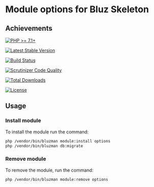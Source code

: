 # Module options for Bluz Skeleton
## Achievements

[![PHP >= 7.1+](https://img.shields.io/packagist/php-v/bluzphp/module-options.svg?style=flat)](https://php.net/)

[![Latest Stable Version](https://img.shields.io/packagist/v/bluzphp/module-options.svg?label=version&style=flat)](https://packagist.org/packages/bluzphp/module-options)

[![Build Status](https://img.shields.io/travis/bluzphp/module-options/master.svg?style=flat)](https://travis-ci.org/bluzphp/module-options)

[![Scrutinizer Code Quality](https://img.shields.io/scrutinizer/g/bluzphp/module-options.svg?style=flat)](https://scrutinizer-ci.com/g/bluzphp/module-options/)

[![Total Downloads](https://img.shields.io/packagist/dt/bluzphp/module-options.svg?style=flat)](https://packagist.org/packages/bluzphp/module-options)

[![License](https://img.shields.io/packagist/l/bluzphp/module-options.svg?style=flat)](https://packagist.org/packages/bluzphp/module-options)

## Usage
### Install module
To install the module run the command:
  
```bash
php /vendor/bin/bluzman module:install options
php /vendor/bin/bluzman db:migrate
```

### Remove module
To remove the module, run the command:
    
```bash
php /vendor/bin/bluzman module:remove options
```
